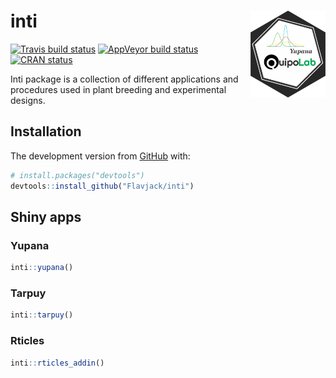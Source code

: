 
<!-- README.md is generated from README.Rmd. Please edit that file -->

# inti <img src="man/figures/logo.png" align="right" alt="" width="120" />

<!-- badges: start -->

[![Travis build
status](https://travis-ci.org/Flavjack/inti.svg?branch=master)](https://travis-ci.org/Flavjack/inti)
[![AppVeyor build
status](https://ci.appveyor.com/api/projects/status/github/Flavjack/inti?branch=master&svg=true)](https://ci.appveyor.com/project/Flavjack/inti)
[![CRAN
status](https://www.r-pkg.org/badges/version/inti)](https://CRAN.R-project.org/package=inti)
<!-- badges: end -->

Inti package is a collection of different applications and procedures
used in plant breeding and experimental designs.

## Installation

<!-- You can install the released version of inti from [CRAN](https://CRAN.R-project.org) with: -->

<!-- ``` r -->

<!-- install.packages("inti") -->

<!-- ``` -->

The development version from [GitHub](https://github.com/Flavjack/inti)
with:

``` r
# install.packages("devtools")
devtools::install_github("Flavjack/inti")
```

## Shiny apps

### Yupana

``` r
inti::yupana()
```

### Tarpuy

``` r
inti::tarpuy()
```

### Rticles

``` r
inti::rticles_addin()
```
